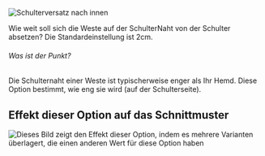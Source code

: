 ![Schulterversatz nach innen](shoulderinset.svg)

Wie weit soll sich die Weste auf der SchulterNaht von der Schulter absetzen? Die Standardeinstellung ist 2cm.

<Note>

###### Was ist der Punkt?

Die Schulternaht einer Weste ist typischerweise enger als Ihr Hemd. Diese Option bestimmt, wie eng sie wird (auf der Schulterseite).

</Note>

## Effekt dieser Option auf das Schnittmuster

![Dieses Bild zeigt den Effekt dieser Option, indem es mehrere Varianten überlagert, die einen anderen Wert für diese Option haben](wahid_shoulderinset_sample.svg "Effekt dieser Option auf das Schnittmuster")
